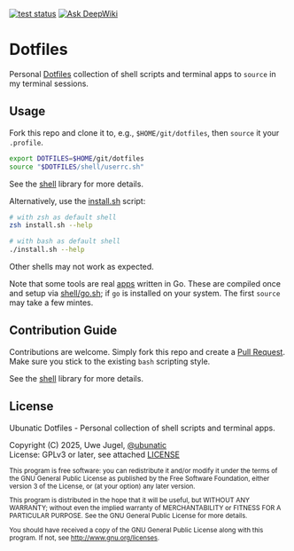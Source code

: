 [![test status](https://codeberg.org/ubunatic/dotfiles/badges/workflows/pull-request-test.yml/badge.svg?label=test)](https://codeberg.org/ubunatic/dotfiles/actions?workflow=pull-request-test.yml&actor=0&status=0) [![Ask DeepWiki](https://deepwiki.com/badge.svg)](https://deepwiki.com/ubunatic/dotfiles)

# Dotfiles

Personal [Dotfiles](https://wiki.archlinux.org/title/Dotfiles) collection of shell scripts and terminal apps to `source` in my terminal sessions.

## Usage
Fork this repo and clone it to, e.g., `$HOME/git/dotfiles`, then `source` it your `.profile`.
```bash
export DOTFILES=$HOME/git/dotfiles
source "$DOTFILES/shell/userrc.sh"
```
See the [shell](/shell) library for more details.

Alternatively, use the [install.sh](./install.sh) script:
```sh
# with zsh as default shell
zsh install.sh --help
```
```bash
# with bash as default shell
./install.sh --help
```
Other shells may not work as expected.

Note that some tools are real [apps](/apps) written in Go. These are compiled once and setup via [shell/go.sh](/shell/go.sh); if `go` is installed on your system. The first `source` may take a few mintes.

## Contribution Guide
Contributions are welcome. Simply fork this repo and create a [Pull Request](https://codeberg.org/ubunatic/dotfiles/pulls). Make sure you stick to the existing `bash` scripting style.

See the [shell](/shell) library for more details.

## License
Ubunatic Dotfiles - Personal collection of shell scripts and terminal apps.

Copyright (C) 2025, Uwe Jugel, [@ubunatic](https://codeberg.org/ubunatic) \
License: GPLv3 or later, see attached [LICENSE](LICENSE)

<span style='font-size:smaller'>

This program is free software: you can redistribute it and/or modify it under the terms of the GNU General Public License as published by the Free Software Foundation, either version 3 of the License, or (at your option) any later version.

This program is distributed in the hope that it will be useful, but WITHOUT ANY WARRANTY; without even the implied warranty of MERCHANTABILITY or FITNESS FOR A PARTICULAR PURPOSE.  See the GNU General Public License for more details.

You should have received a copy of the GNU General Public License along with this program. If not, see http://www.gnu.org/licenses.
</span>
